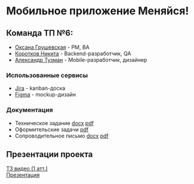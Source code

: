 # Мобильное приложение Меняйся!

## Команда ТП №6:
-   [Оксана Грушевская](https://github.com/pizza4cheeze "Оксана Грушевская") - PM, BA
-   [Коротков Никита](https://github.com/Sayntrywave "Коротков Никита") - Backend-разработчик, QA
-   [Александр Тузман](https://github.com/Allexande "Александр Тузман") - Mobile-разработчик, дизайнер


### Использованные сервисы
- [Jira](https://oogrusha.atlassian.net/jira/software/projects/OEMF/boards/1) -  kanban-доска
- [Figma]() - mockup-дизайн


### Документация
- Техническое задание
  [docx](Документация/Техническое_задание.docx)
  [pdf](Документация/Техническое_задание.pdf)
- Оформительские задачи [pdf](Документация/Оформительские_задачи.pdf)
- Сопроводительное письмо 
  [docx](Документация/Soprovoditelnoe_pismo.docx)
  [pdf](Документация/Soprovoditelnoe_pismo.pdf)

## Презентации проекта

[ТЗ видео (1 атт.)](https://drive.google.com/file/d/15c_DYAD905wZ3IXj6eMmI-VqD7FMXrEf/view)  
[Презентация](Документация/Презентация_меняйся!.pptx)  
